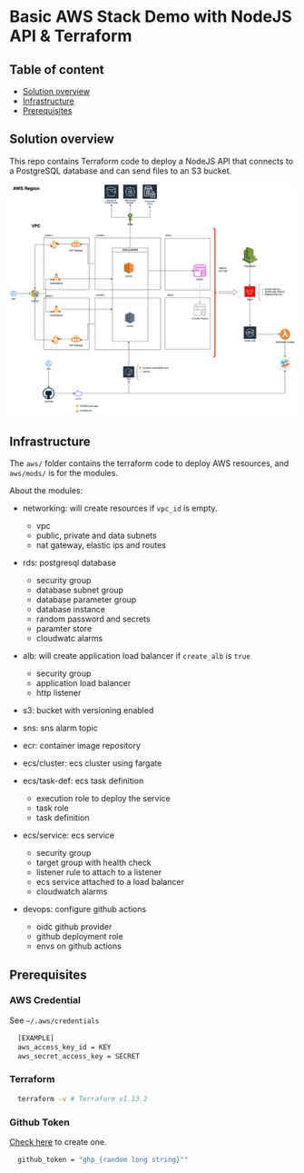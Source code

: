 # Basic AWS Stack Demo with NodeJS API & Terraform

## Table of content

   * [Solution overview](#solution-overview)
   * [Infrastructure](#infrastructure)
   * [Prerequisites](#prerequisites)



## Solution overview

This repo contains Terraform code to deploy a NodeJS API that connects to a PostgreSQL database and can send files to an S3 bucket.

<p align="center">
  <img src="docs/solution.png"/>
</p>




## Infrastructure

The `aws/` folder contains the terraform code to deploy AWS resources, and `aws/mods/` is for the modules.

About the modules:

- networking: will create resources if `vpc_id` is empty.
  - vpc
  - public, private and data subnets
  - nat gateway, elastic ips and routes

- rds: postgresql database
  - security group
  - database subnet group
  - database parameter group
  - database instance
  - random password and secrets 
  - paramter store
  - cloudwatc alarms

- alb: will create application load balancer if `create_alb` is `true`
  - security group
  - application load balancer
  - http listener

- s3: bucket with versioning enabled
- sns: sns alarm topic 
- ecr: container image repository
- ecs/cluster: ecs cluster using fargate
- ecs/task-def: ecs task definition
  - execution role to deploy the service
  - task role
  - task definition

- ecs/service: ecs service
  - security group
  - target group with health check
  - listener rule to attach to a listener
  - ecs service attached to a load balancer
  - cloudwatch alarms

- devops: configure github actions
  - oidc github provider
  - github deployment role
  - envs on github actions


## Prerequisites

### AWS Credential
See `~/.aws/credentials`
```
  [EXAMPLE]
  aws_access_key_id = KEY
  aws_secret_access_key = SECRET
```
### Terraform
```bash
  terraform -v # Terraform v1.13.2
```

### Github Token

[Check here](https://docs.github.com/en/github/authenticating-to-github/creating-a-personal-access-token) to create one.
```bash
  github_token = "ghp_{random long string}""
```


